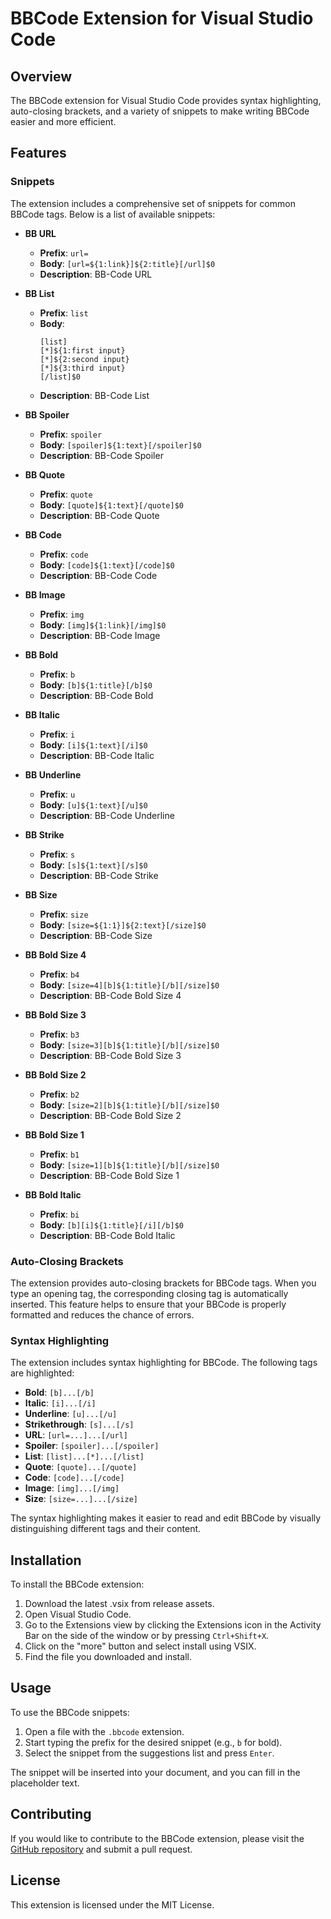 # BBCode Extension for Visual Studio Code

## Overview

The BBCode extension for Visual Studio Code provides syntax highlighting, auto-closing brackets, and a variety of snippets to make writing BBCode easier and more efficient.

## Features

### Snippets

The extension includes a comprehensive set of snippets for common BBCode tags. Below is a list of available snippets:

- **BB URL**

  - **Prefix**: `url=`
  - **Body**: `[url=${1:link}]${2:title}[/url]$0`
  - **Description**: BB-Code URL

- **BB List**

  - **Prefix**: `list`
  - **Body**:
    ```plaintext
    [list]
    [*]${1:first input}
    [*]${2:second input}
    [*]${3:third input}
    [/list]$0
    ```
  - **Description**: BB-Code List

- **BB Spoiler**

  - **Prefix**: `spoiler`
  - **Body**: `[spoiler]${1:text}[/spoiler]$0`
  - **Description**: BB-Code Spoiler

- **BB Quote**

  - **Prefix**: `quote`
  - **Body**: `[quote]${1:text}[/quote]$0`
  - **Description**: BB-Code Quote

- **BB Code**

  - **Prefix**: `code`
  - **Body**: `[code]${1:text}[/code]$0`
  - **Description**: BB-Code Code

- **BB Image**

  - **Prefix**: `img`
  - **Body**: `[img]${1:link}[/img]$0`
  - **Description**: BB-Code Image

- **BB Bold**

  - **Prefix**: `b`
  - **Body**: `[b]${1:title}[/b]$0`
  - **Description**: BB-Code Bold

- **BB Italic**

  - **Prefix**: `i`
  - **Body**: `[i]${1:text}[/i]$0`
  - **Description**: BB-Code Italic

- **BB Underline**

  - **Prefix**: `u`
  - **Body**: `[u]${1:text}[/u]$0`
  - **Description**: BB-Code Underline

- **BB Strike**

  - **Prefix**: `s`
  - **Body**: `[s]${1:text}[/s]$0`
  - **Description**: BB-Code Strike

- **BB Size**

  - **Prefix**: `size`
  - **Body**: `[size=${1:1}]${2:text}[/size]$0`
  - **Description**: BB-Code Size

- **BB Bold Size 4**

  - **Prefix**: `b4`
  - **Body**: `[size=4][b]${1:title}[/b][/size]$0`
  - **Description**: BB-Code Bold Size 4

- **BB Bold Size 3**

  - **Prefix**: `b3`
  - **Body**: `[size=3][b]${1:title}[/b][/size]$0`
  - **Description**: BB-Code Bold Size 3

- **BB Bold Size 2**

  - **Prefix**: `b2`
  - **Body**: `[size=2][b]${1:title}[/b][/size]$0`
  - **Description**: BB-Code Bold Size 2

- **BB Bold Size 1**

  - **Prefix**: `b1`
  - **Body**: `[size=1][b]${1:title}[/b][/size]$0`
  - **Description**: BB-Code Bold Size 1

- **BB Bold Italic**
  - **Prefix**: `bi`
  - **Body**: `[b][i]${1:title}[/i][/b]$0`
  - **Description**: BB-Code Bold Italic

### Auto-Closing Brackets

The extension provides auto-closing brackets for BBCode tags. When you type an opening tag, the corresponding closing tag is automatically inserted. This feature helps to ensure that your BBCode is properly formatted and reduces the chance of errors.

### Syntax Highlighting

The extension includes syntax highlighting for BBCode. The following tags are highlighted:

- **Bold**: `[b]...[/b]`
- **Italic**: `[i]...[/i]`
- **Underline**: `[u]...[/u]`
- **Strikethrough**: `[s]...[/s]`
- **URL**: `[url=...]...[/url]`
- **Spoiler**: `[spoiler]...[/spoiler]`
- **List**: `[list]...[*]...[/list]`
- **Quote**: `[quote]...[/quote]`
- **Code**: `[code]...[/code]`
- **Image**: `[img]...[/img]`
- **Size**: `[size=...]...[/size]`

The syntax highlighting makes it easier to read and edit BBCode by visually distinguishing different tags and their content.

## Installation

To install the BBCode extension:
1. Download the latest .vsix from release assets.
2. Open Visual Studio Code.
3. Go to the Extensions view by clicking the Extensions icon in the Activity Bar on the side of the window or by pressing `Ctrl+Shift+X`.
4. Click on the "more" button and select install using VSIX.
5. Find the file you downloaded and install.

## Usage

To use the BBCode snippets:

1. Open a file with the `.bbcode` extension.
2. Start typing the prefix for the desired snippet (e.g., `b` for bold).
3. Select the snippet from the suggestions list and press `Enter`.

The snippet will be inserted into your document, and you can fill in the placeholder text.

## Contributing

If you would like to contribute to the BBCode extension, please visit the [GitHub repository](https://github.com/ModiLogist/VSC-BBCode) and submit a pull request.

## License

This extension is licensed under the MIT License.
